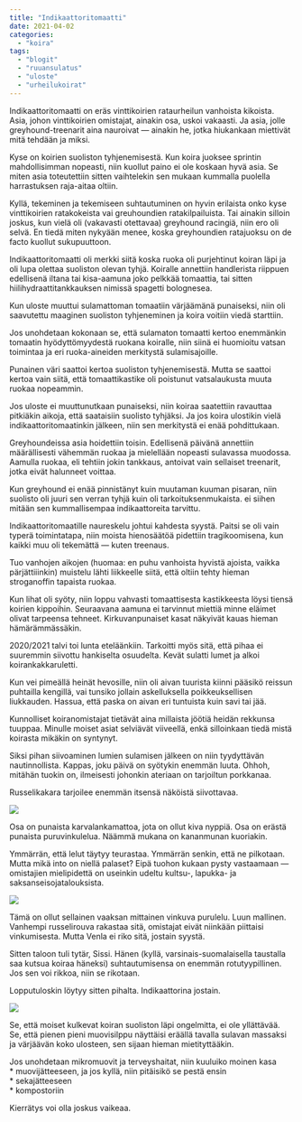 ```yaml
---
title: "Indikaattoritomaatti"
date: 2021-04-02
categories: 
  - "koira"
tags: 
  - "blogit"
  - "ruuansulatus"
  - "uloste"
  - "urheilukoirat"
---
```


Indikaattoritomaatti on eräs vinttikoirien rataurheilun vanhoista kikoista. Asia, johon vinttikoirien omistajat, ainakin osa, uskoi vakaasti. Ja asia, jolle greyhound-treenarit aina nauroivat — ainakin he, jotka hiukankaan miettivät mitä tehdään ja miksi.

<!--more-->

Kyse on koirien suoliston tyhjenemisestä. Kun koira juoksee sprintin mahdollisimman nopeasti, niin kuollut paino ei ole koskaan hyvä asia. Se miten asia toteutettiin sitten vaihtelekin sen mukaan kummalla puolella harrastuksen raja-aitaa oltiin.

Kyllä, tekeminen ja tekemiseen suhtautuminen on hyvin erilaista onko kyse vinttikoirien ratakokeista vai greuhoundien ratakilpailuista. Tai ainakin silloin joskus, kun vielä oli (vakavasti otettavaa) greyhound racingiä, niin ero oli selvä. En tiedä miten nykyään menee, koska greyhoundien ratajuoksu on de facto kuollut sukupuuttoon.

Indikaattoritomaatti oli merkki siitä koska ruoka oli purjehtinut koiran läpi ja oli lupa olettaa suoliston olevan tyhjä. Koiralle annettiin handlerista riippuen edellisenä iltana tai kisa-aamuna joko pelkkää tomaattia, tai sitten hiilihydraattitankkauksen nimissä spagetti bolognesea.

Kun uloste muuttui sulamattoman tomaatiin värjäämänä punaiseksi, niin oli saavutettu maaginen suoliston tyhjeneminen ja koira voitiin viedä starttiin.

Jos unohdetaan kokonaan se, että sulamaton tomaatti kertoo enemmänkin tomaatin hyödyttömyydestä ruokana koiralle, niin siinä ei huomioitu vatsan toimintaa ja eri ruoka-aineiden merkitystä sulamisajoille.

Punainen väri saattoi kertoa suoliston tyhjenemisestä. Mutta se saattoi kertoa vain siitä, että tomaattikastike oli poistunut vatsalaukusta muuta ruokaa nopeammin.

Jos uloste ei muuttunutkaan punaiseksi, niin koiraa saatettiin ravauttaa pitkiäkin aikoja, että saataisiin suolisto tyhjäksi. Ja jos koira ulostikin vielä indikaattoritomaatinkin jälkeen, niin sen merkitystä ei enää pohdittukaan.

Greyhoundeissa asia hoidettiin toisin. Edellisenä päivänä annettiin määrällisesti vähemmän ruokaa ja mielellään nopeasti sulavassa muodossa. Aamulla ruokaa, eli tehtiin jokin tankkaus, antoivat vain sellaiset treenarit, jotka eivät halunneet voittaa.

Kun greyhound ei enää pinnistänyt kuin muutaman kuuman pisaran, niin suolisto oli juuri sen verran tyhjä kuin oli tarkoituksenmukaista. ei siihen mitään sen kummallisempaa indikaattoreita tarvittu.

Indikaattoritomaatille naureskelu johtui kahdesta syystä. Paitsi se oli vain typerä toimintatapa, niin moista hienosäätöä pidettiin tragikoomisena, kun kaikki muu oli tekemättä — kuten treenaus.

Tuo vanhojen aikojen (huomaa: en puhu vanhoista hyvistä ajoista, vaikka pärjättiiinkin) muistelu lähti liikkeelle siitä, että oltiin tehty hieman stroganoffin tapaista ruokaa.

Kun lihat oli syöty, niin loppu vahvasti tomaattisesta kastikkeesta löysi tiensä koirien kippoihin. Seuraavana aamuna ei tarvinnut miettiä minne eläimet olivat tarpeensa tehneet. Kirkuvanpunaiset kasat näkyivät kauas hieman hämärämmässäkin.

2020/2021 talvi toi lunta eteläänkiin. Tarkoitti myös sitä, että pihaa ei suuremmin siivottu hankiselta osuudelta. Kevät sulatti lumet ja alkoi koirankakkaruletti.

Kun vei pimeällä heinät hevosille, niin oli aivan tuurista kiinni pääsikö reissun puhtailla kengillä, vai tunsiko jollain askelluksella poikkeuksellisen liukkauden. Hassua, että paska on aivan eri tuntuista kuin savi tai jää.

Kunnolliset koiranomistajat tietävät aina millaista jöötiä heidän rekkunsa tuuppaa. Minulle moiset asiat selviävät viiveellä, enkä silloinkaan tiedä mistä koirasta mikäkin on syntynyt.

Siksi pihan siivoaminen lumien sulamisen jälkeen on niin tyydyttävän nautinnollista. Kappas, joku päivä on syötykin enemmän luuta. Ohhoh, mitähän tuokin on, ilmeisesti johonkin ateriaan on tarjoiltun porkkanaa.

Russelikakara tarjoilee enemmän itsensä näköistä siivottavaa.

[![](images/2643CDF4-B792-452D-B836-68A6EDE3EF14-1024x637.jpeg)](https://www.katiska.eu/wp-content/uploads/2021/04/2643CDF4-B792-452D-B836-68A6EDE3EF14.jpeg)

Osa on punaista karvalankamattoa, jota on ollut kiva nyppiä. Osa on erästä punaista puruvinkulelua. Näämmä mukana on kananmunan kuoriakin.

Ymmärrän, että lelut täytyy teurastaa. Ymmärrän senkin, että ne pilkotaan. Mutta mikä into on niellä palaset? Eipä tuohon kukaan pysty vastaamaan — omistajien mielipidettä on useinkin udeltu kultsu-, lapukka- ja saksanseisojatalouksista.

[![](images/0BE3AF66-8B14-436F-AAC2-2752D835E880-1024x768.jpeg)](https://www.katiska.eu/wp-content/uploads/2021/04/0BE3AF66-8B14-436F-AAC2-2752D835E880.jpeg)

Tämä on ollut sellainen vaaksan mittainen vinkuva purulelu. Luun mallinen. Vanhempi russelirouva rakastaa sitä, omistajat eivät niinkään piittaisi vinkumisesta. Mutta Venla ei riko sitä, jostain syystä.

Sitten taloon tuli tytär, Sissi. Hänen (kyllä, varsinais-suomalaisella taustalla saa kutsua koiraa häneksi) suhtautumisensa on enemmän rotutyypillinen. Jos sen voi rikkoa, niin se rikotaan.

Lopputuloskin löytyy sitten pihalta. Indikaattorina jostain.

[![](images/989408B0-E8BD-4197-9980-3AD664DB8F45-1024x768.jpeg)](https://www.katiska.eu/wp-content/uploads/2021/04/989408B0-E8BD-4197-9980-3AD664DB8F45.jpeg)

Se, että moiset kulkevat koiran suoliston läpi ongelmitta, ei ole yllättävää. Se, että pienen pieni muovisilppu näyttäisi eräällä tavalla sulavan massaksi ja värjäävän koko ulosteen, sen sijaan hieman mietityttääkin.

Jos unohdetaan mikromuovit ja terveyshaitat, niin kuuluiko moinen kasa  
\* muovijätteeseen, ja jos kyllä, niin pitäisikö se pestä ensin  
\* sekajätteeseen  
\* kompostoriin

Kierrätys voi olla joskus vaikeaa.
